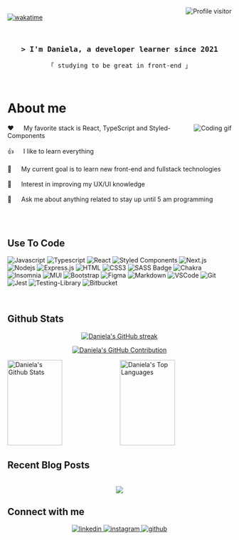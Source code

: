 <a href="https://komarev.com/ghpvc/?username=danielafarias">
  <img align="right" src="https://komarev.com/ghpvc/?username=danielafarias&label=Visitors&color=FF4154&style=flat" alt="Profile visitor" />
</a>


[![wakatime](https://wakatime.com/badge/user/6eef1779-d59a-45df-acdd-6e47bcb9a493.svg)](https://wakatime.com/@6eef1779-d59a-45df-acdd-6e47bcb9a493)

<br/>

<!-- Intro  -->
<h3 align="center">
        <samp>&gt; I'm Daniela, a developer learner since 2021</samp>
</h3>

<p align="center"> 
  <samp>
    「 studying to be great in front-end 」
    <br>
  </samp>
</p>
<br />

<!-- About Section -->
 # About me
 
<p>
 <img align="right"  src="https://ggames.com.br/uploads/monthly_2022_12/capoo-blue-cat.thumb.gif.9befb2b13fcc4b87a605101934ddcdb5.gif" alt="Coding gif" />
  
 ❤️ &emsp; My favorite stack is React, TypeScript and Styled-Components<br/><br/>
 👍 &emsp; I like to learn everything<br/><br/>
 🎯 &emsp; My current goal is to learn new front-end and fullstack technologies<br/><br/>
 🎨 &emsp; Interest in improving my UX/UI knowledge<br/><br/>
 💬 &emsp; Ask me about anything related to stay up until 5 am programming

</p>
<br/>
<br/>

## Use To Code

![Javascript](https://img.shields.io/badge/Javascript-F0DB4F?style=for-the-badge&labelColor=black&logo=javascript&logoColor=F0DB4F)
![Typescript](https://img.shields.io/badge/Typescript-007acc?style=for-the-badge&labelColor=black&logo=typescript&logoColor=007acc)
![React](https://img.shields.io/badge/-React-61DBFB?style=for-the-badge&labelColor=black&logo=react&logoColor=61DBFB)
![Styled Components](https://img.shields.io/badge/styled--components-DB7093?style=for-the-badge&logo=styled-components&logoColor=white)
![Next.js](https://img.shields.io/badge/next.js-000000?style=for-the-badge&logo=nextdotjs&logoColor=white)
![Nodejs](https://img.shields.io/badge/Nodejs-3C873A?style=for-the-badge&labelColor=black&logo=node.js&logoColor=3C873A)
![Express.js](https://img.shields.io/badge/Express.js-000000?style=for-the-badge&logo=express&logoColor=white)
![HTML](https://img.shields.io/badge/HTML5-E34F26?style=for-the-badge&logo=html5&logoColor=white)
![CSS3](https://img.shields.io/badge/CSS3-1572B6?style=for-the-badge&logo=css3&logoColor=white)
![SASS Badge](https://img.shields.io/badge/Sass-CC6699?style=for-the-badge&logo=sass&logoColor=white)
![Chakra](https://img.shields.io/badge/chakra-%234ED1C5.svg?style=for-the-badge&logo=chakraui&logoColor=white)
![Insomnia](https://img.shields.io/badge/Insomnia-black?style=for-the-badge&logo=insomnia&logoColor=5849BE)
![MUI](https://img.shields.io/badge/MUI-%230081CB.svg?style=for-the-badge&logo=mui&logoColor=white)
![Bootstrap](https://img.shields.io/badge/Bootstrap-563D7C?style=for-the-badge&logo=bootstrap&logoColor=white)
![Figma](https://img.shields.io/badge/figma-%23F24E1E.svg?style=for-the-badge&logo=figma&logoColor=white)
![Markdown](https://img.shields.io/badge/Markdown-000000?style=for-the-badge&logo=markdown&logoColor=white)
![VSCode](https://img.shields.io/badge/Visual_Studio-0078d7?style=for-the-badge&logo=visual%20studio&logoColor=white)
![Git](https://img.shields.io/badge/Git-F05032?style=for-the-badge&logo=git&logoColor=white)
![Jest](https://img.shields.io/badge/-jest-%23C21325?style=for-the-badge&logo=jest&logoColor=white)
![Testing-Library](https://img.shields.io/badge/-TestingLibrary-%23E33332?style=for-the-badge&logo=testing-library&logoColor=white)
![Bitbucket](https://img.shields.io/badge/bitbucket-%230047B3.svg?style=for-the-badge&logo=bitbucket&logoColor=white)

<br/>

## Github Stats 
<p align="center">
  <a href="https://github.com/danielafarias">
    <img src="https://github-readme-streak-stats.herokuapp.com/?user=danielafarias&theme=radical&border=7F3FBF&background=0D1117" alt="Daniela's GitHub streak"/>
  </a>
</p>

<p align="center">
  <a href="https://github.com/danielafarias">
    <img src="https://github-profile-summary-cards.vercel.app/api/cards/profile-details?username=danielafarias&theme=radical" alt="Daniela's GitHub Contribution"/>
  </a>
</p>

<a> 
    <a href="https://github.com/danielafarias"><img alt="Daniela's Github Stats" src="https://denvercoder1-github-readme-stats.vercel.app/api?username=danielafarias&show_icons=true&count_private=true&theme=react&border_color=7F3FBF&bg_color=0D1117&title_color=F85D7F&icon_color=F8D866" height="192px" width="49.5%"/></a>
  <a href="https://github.com/danielafarias"><img alt="Daniela's Top Languages" src="https://denvercoder1-github-readme-stats.vercel.app/api/top-langs/?username=danielafarias&langs_count=8&layout=compact&theme=react&border_color=7F3FBF&bg_color=0D1117&title_color=F85D7F&icon_color=F8D866" height="192px" width="49.5%"/></a>
  <br/>
</a>

## Recent Blog Posts  
  

<br/>  

<div align="center"><img src="https://spotify-github-profile.vercel.app/api/view?uid=22egat2oz5hv5esopnnlmiwiq&cover_image=true&theme=default" /></div>

## Connect with me  
<div align="center">
<a href="https://linkedin.com/in/danielacfarias" target="_blank">
<img src=https://img.shields.io/badge/linkedin-%231E77B5.svg?&style=for-the-badge&logo=linkedin&logoColor=white alt=linkedin style="margin-bottom: 5px;" />
</a>
<a href="https://instagram.com/danic.farias" target="_blank">
<img src=https://img.shields.io/badge/instagram-%23000000.svg?&style=for-the-badge&logo=instagram&logoColor=white alt=instagram style="margin-bottom: 5px;" />
</a>
<a href="https://github.com/danielafarias" target="_blank">
<img src=https://img.shields.io/badge/github-%2324292e.svg?&style=for-the-badge&logo=github&logoColor=white alt=github style="margin-bottom: 5px;" />
</a>
</div> 
